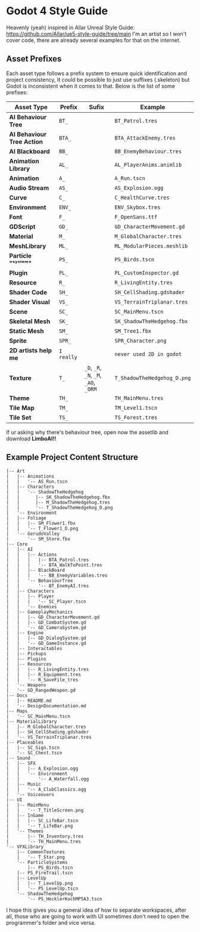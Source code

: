 
# Godot 4 Style Guide
Heavenly (yeah) inspired in Allar Unreal Style Guide: https://github.com/Allar/ue5-style-guide/tree/main
I'm an artist so I won't cover code, there are already several examples for that on the internet.
## Asset Prefixes

Each asset type follows a prefix system to ensure quick identification and project consistency, It could be possible to just use suffixes (.skeleton) but Godot is inconsistent when it comes to that.
Below is the list of some prefixes:

| Asset Type                         | Prefix   | Sufix                        | Example                          |
|---------------------------------------|-----------|-------------------------------|----------------------------------|
| **AI Behaviour Tree**                 | `BT_`     |                               | `BT_Patrol.tres`                |
| **AI Behaviour Tree Action**          | `BTA_`    |                               | `BTA_AttackEnemy.tres`          |
| **AI Blackboard**                     | `BB_`     |                               | `BB_EnemyBehaviour.tres`        |
| **Animation Library**                 | `AL_`     |                               | `AL_PlayerAnims.animlib`        |
| **Animation**                         | `A_`      |                               | `A_Run.tscn`                    |
| **Audio Stream**                      | `AS_`     |                               | `AS_Explosion.ogg`              |
| **Curve**                             | `C_`      |                               | `C_HealthCurve.tres`            |
| **Environment**                       | `ENV_`    |                               | `ENV_Skybox.tres`               |
| **Font**                              | `F_`      |                               | `F_OpenSans.ttf`                |
| **GDScript**                          | `GD_`     |                               | `GD_CharacterMovement.gd`       |
| **Material**                          | `M_`      |                               | `M_GlobalCharacter.tres`        |
| **MeshLibrary**                       | `ML_`     |                               | `ML_ModularPieces.meshlib`      |
| **Particle "ˢʸˢᵗᵉᵐ"**                 | `PS_`     |                               | `PS_Birds.tscn`                 |
| **Plugin**                            | `PL_`     |                               | `PL_CustomInspector.gd`         |
| **Resource**                          | `R_`      |                               | `R_LivingEntity.tres`           |
| **Shader Code**                       | `SH_`     |                               | `SH_CellShading.gdshader`       |
| **Shader Visual**                     | `VS_`     |                               | `VS_TerrainTriplanar.tres`      |
| **Scene**                             | `SC_`     |                               | `SC_MainMenu.tscn`              |
| **Skeletal Mesh**                     | `SK_`     |                               | `SK_ShadowTheHedgehog.fbx`      |
| **Static Mesh**                       | `SM_`     |                               | `SM_Tree1.fbx`                  |
| **Sprite**                            | `SPR_`    |                               | `SPR_Character.png`             |
| **2D artists help me**                            | `I really`    |                               | `never used 2D in godot`             |
| **Texture**                           | `T_`      | `_D`, `_R`, `_N`, `_M`, `_AO`, `_ORM`     | `T_ShadowTheHedgehog_D.png`     |
| **Theme**                             | `TH_`     |                               | `TH_MainMenu.tres`              |
| **Tile Map**                          | `TM_`     |                               | `TM_Level1.tscn`                |
| **Tile Set**                          | `TS_`     |                               | `TS_Forest.tres`                |

If ur asking why there's behaviour tree, open now the assetlib and download **LimboAI!!**
## Example Project Content Structure

```
|-- Art
|   |-- Animations
|   |	'-- AS_Run.tscn
|   |-- Characters
|   |	'-- ShadowTheHedgehog
|   |      |-- SK_ShadowTheHedgehog.fbx
|   |	   |-- M_ShadowTheHedgehog.tres
|   |	   '-- T_ShadowTheHedgehog_D.png
|   '-- Environment
|	|-- Foliage
|	|   |-- SM_Flower1.fbx
|	|   '-- T_Flower1_D.png
|	'-- GerudoValley
|	    '-- SM_Store.fbx
|-- Core
|   |-- AI
|   |	|-- Actions
|   |	|   |-- BTA_Patrol.tres
|   |	|   '-- BTA_WalkToPoint.tres
|   |	|-- BlackBoard
|   |	|   '-- BB_EnemyVariables.tres
|   |	'-- BehaviourTree
|   |       '-- BT_EnemyAI.tres
|   |-- Characters
|   |	|-- Player
|   |	|   '-- SC_Player.tscn
|   |	'-- Enemies
|   |-- GameplayMechanics
|   |	|-- GD_CharacterMovement.gd
|   |	|-- GD_CombatSystem.gd
|   |	'-- GD_CameraSystem.gd
|   |-- Engine
|   |	|-- GD_DialogSystem.gd
|   |	'-- GD_GameInstance.gd
|   |-- Interactables
|   |-- Pickups
|   |-- Plugins
|   |-- Resources
|   |	|-- R_LivingEntity.tres
|   |	|-- R_Equipment.tres
|   |	'-- R_SaveFile_tres
|   '-- Weapons
|	'-- GD_RangedWeapon.gd
|-- Docs
|   |-- README.md
|   '-- DesignDocumentation.md
|-- Maps
|   '-- SC_MainMenu.tscn
|-- MaterialLibrary
|   |-- M_GlobalCharacter.tres
|   |-- SH_CellShading.gdshader
|   '-- VS_TerrainTriplanar.tres
|-- Placeables
|   |-- SC_Sign.tscn
|   '-- SC_Chest.tscn
|-- Sound
|   |-- SFX
|   |	|-- A_Explosion.ogg
|   |	'-- Environment
|   |       '-- A_Waterfall.ogg
|   |-- Music
|   |	'-- A_ClubClassics.ogg
|   '-- Voiceovers
|-- UI
|   |-- MainMenu
|   |	'-- T_TitleScreen.png
|   |-- InGame
|   |	|-- SC_LifeBar.tscn
|   |	'-- T_LifeBar.png
|   '-- Themes
|   	|-- TH_Inventory.tres
|   	'-- TH_MainMenu.tres
'-- VFXLibrary
    |-- CommonTextures
    |	'-- T_Star.png
    '-- ParticleSystems
    	|-- PS_Birds.tscn
	|-- PS_FireTrail.tscn
	|-- LevelUp
	|   |-- T_LevelUp.png
	|   '-- PS_LevelUp.tscn
	'-- ShadowTheHedgehog
	    '-- PS_HecklerKochMP5A3.tscn
```

I hope this gives you a general idea of ​​how to separate workspaces, after all, those who are going to work with UI sometimes don't need to open the programmer's folder and vice versa.
